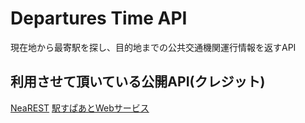 # Departures Time API
現在地から最寄駅を探し、目的地までの公共交通機関運行情報を返すAPI

## 利用させて頂いている公開API(クレジット)
[NeaREST](https://station.ic731.net/docs/near)
[駅すぱあとWebサービス](https://docs.ekispert.com/v1/le/index.html)
